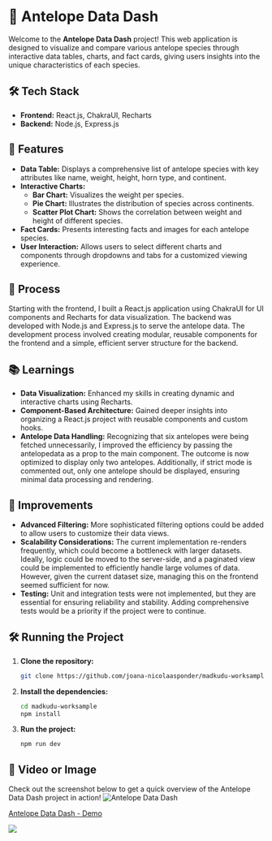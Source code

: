 # 🦌 Antelope Data Dash

Welcome to the **Antelope Data Dash** project! This web application is designed to visualize and compare various antelope species through interactive data tables, charts, and fact cards, giving users insights into the unique characteristics of each species.

## 🛠️ Tech Stack
- **Frontend:** React.js, ChakraUI, Recharts
- **Backend:** Node.js, Express.js

## 🌟 Features

- **Data Table:** Displays a comprehensive list of antelope species with key attributes like name, weight, height, horn type, and continent.
- **Interactive Charts:**
  - **Bar Chart:** Visualizes the weight per species.
  - **Pie Chart:** Illustrates the distribution of species across continents.
  - **Scatter Plot Chart:** Shows the correlation between weight and height of different species.
- **Fact Cards:** Presents interesting facts and images for each antelope species.
- **User Interaction:** Allows users to select different charts and components through dropdowns and tabs for a customized viewing experience.

## 🚀 Process

Starting with the frontend, I built a React.js application using ChakraUI for UI components and Recharts for data visualization. The backend was developed with Node.js and Express.js to serve the antelope data. The development process involved creating modular, reusable components for the frontend and a simple, efficient server structure for the backend. 

## 📚 Learnings

- **Data Visualization:** Enhanced my skills in creating dynamic and interactive charts using Recharts.
- **Component-Based Architecture:** Gained deeper insights into organizing a React.js project with reusable components and custom hooks.
- **Antelope Data Handling:** Recognizing that six antelopes were being fetched unnecessarily, I improved the efficiency by passing the antelopedata as a prop to the main component. The outcome is now optimized to display only two antelopes. Additionally, if strict mode is commented out, only one antelope should be displayed, ensuring minimal data processing and rendering.


## 🔧 Improvements

- **Advanced Filtering:** More sophisticated filtering options could be added to allow users to customize their data views.
- **Scalability Considerations:** The current implementation re-renders frequently, which could become a bottleneck with larger datasets. Ideally, logic could be moved to the server-side, and a paginated view could be implemented to efficiently handle large volumes of data. However, given the current dataset size, managing this on the frontend seemed sufficient for now.
- **Testing:** Unit and integration tests were not implemented, but they are essential for ensuring reliability and stability. Adding comprehensive tests would be a priority if the project were to continue.


## 🛠️ Running the Project

1. **Clone the repository:**
   ```bash
   git clone https://github.com/joana-nicolaasponder/madkudu-worksample.git

2. **Install the dependencies:**
    ```bash
    cd madkudu-worksample
    npm install
    
3. **Run the project:**
    ```bash
    npm run dev

## 🎥 Video or Image
Check out the screenshot below to get a quick overview of the Antelope Data Dash project in action!
![Antelope Data Dash](./public/screenshot.png)

<div>
    <a href="https://www.loom.com/share/9c94a041605a4e9092594f14998223a2?sid=59fbf090-6d2c-4311-8bfb-7e9da7f663c4">
      <p>Antelope Data Dash - Demo</p>
    </a>
    <div>
    <a href="https://www.loom.com/share/9c94a041605a4e9092594f14998223a2">
    </a>
    <a href="https://www.loom.com/share/9c94a041605a4e9092594f14998223a2">
      <img style="max-width:100%;" src="https://cdn.loom.com/sessions/thumbnails/9c94a041605a4e9092594f14998223a2-fed5abd06db6eff4-full-play.gif">
    </a>
  </div>
  

